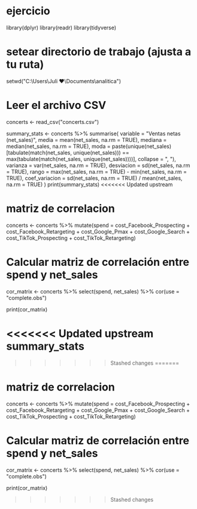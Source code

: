 # ejercicio
library(dplyr)
library(readr)
library(tidyverse)
# setear directorio de trabajo (ajusta a tu ruta)
setwd("C:\\Users\\Juli ❤️\\Documents\\analitica")

# Leer el archivo CSV

concerts <- read_csv("concerts.csv")

summary_stats <- concerts %>%
  summarise(
    variable = "Ventas netas (net_sales)",
    media = mean(net_sales, na.rm = TRUE),
    mediana = median(net_sales, na.rm = TRUE),
    moda = paste(unique(net_sales)[tabulate(match(net_sales, unique(net_sales))) == max(tabulate(match(net_sales, unique(net_sales))))], collapse = ", "),
    varianza = var(net_sales, na.rm = TRUE),
    desviacion = sd(net_sales, na.rm = TRUE),
    rango = max(net_sales, na.rm = TRUE) - min(net_sales, na.rm = TRUE),
    coef_variacion = sd(net_sales, na.rm = TRUE) / mean(net_sales, na.rm = TRUE)
  )
print(summary_stats)
<<<<<<< Updated upstream

# matriz de correlacion
concerts <- concerts %>%
  mutate(spend = cost_Facebook_Prospecting +
                 cost_Facebook_Retargeting +
                 cost_Google_Pmax +
                 cost_Google_Search +
                 cost_TikTok_Prospecting +
                 cost_TikTok_Retargeting)

# Calcular matriz de correlación entre spend y net_sales
cor_matrix <- concerts %>%
  select(spend, net_sales) %>%
  cor(use = "complete.obs")

print(cor_matrix)

<<<<<<< Updated upstream
summary_stats
=======
>>>>>>> Stashed changes
=======

# matriz de correlacion
concerts <- concerts %>%
  mutate(spend = cost_Facebook_Prospecting +
                 cost_Facebook_Retargeting +
                 cost_Google_Pmax +
                 cost_Google_Search +
                 cost_TikTok_Prospecting +
                 cost_TikTok_Retargeting)

# Calcular matriz de correlación entre spend y net_sales
cor_matrix <- concerts %>%
  select(spend, net_sales) %>%
  cor(use = "complete.obs")

print(cor_matrix)

>>>>>>> Stashed changes
